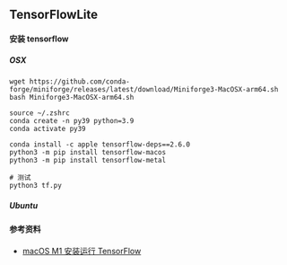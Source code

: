 ## TensorFlowLite

#### 安装 tensorflow

##### OSX

```shell
wget https://github.com/conda-forge/miniforge/releases/latest/download/Miniforge3-MacOSX-arm64.sh
bash Miniforge3-MacOSX-arm64.sh

source ~/.zshrc
conda create -n py39 python=3.9
conda activate py39

conda install -c apple tensorflow-deps==2.6.0
python3 -m pip install tensorflow-macos
python3 -m pip install tensorflow-metal

# 测试
python3 tf.py
```

##### Ubuntu

#### 参考资料

- [macOS M1 安装运行 TensorFlow](https://www.pimspeak.com/macos-m1-install-tensorflow-speed-test.html)
